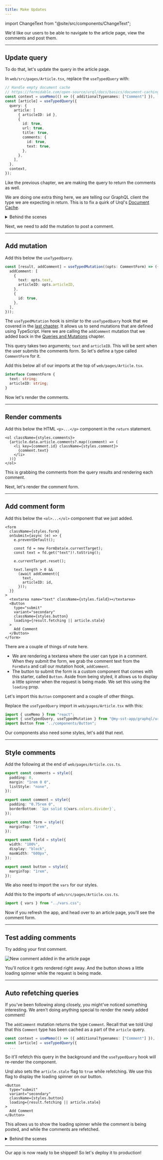 ```yaml
---
title: Make Updates
---
```


import ChangeText from "@site/src/components/ChangeText";

We'd like our users to be able to navigate to the article page, view the comments and post them.

---

## Update query

To do that, let's update the query in the article page.

<ChangeText>

In `web/src/pages/Article.tsx`, replace the `useTypedQuery` with:

</ChangeText>

```ts title="web/src/pages/Article.tsx" {1-3,12-15,19}
// Handle empty document cache
// https://formidable.com/open-source/urql/docs/basics/document-caching/#adding-typenames
const context = useMemo(() => ({ additionalTypenames: ["Comment"] }), []);
const [article] = useTypedQuery({
  query: {
    article: [
      { articleID: id },
      {
        id: true,
        url: true,
        title: true,
        comments: {
          id: true,
          text: true,
        },
      },
    ],
  },
  context,
});
```

Like the previous chapter, we are making the query to return the comments as well.

We are doing one extra thing here, we are telling our GraphQL client the type we are expecting in return. This is to fix a quirk of Urql's [Document Cache](https://formidable.com/open-source/urql/docs/basics/document-caching/#document-cache-gotchas).

<details>
<summary>Behind the scenes</summary>

As we looked at in the [last chapter](render-queries.md#typesafe-graphql-client), we are using Urql as our GraphQL client. One notable feature of Urql is the way it caches our requests.

It avoids sending the same request to a GraphQL API repeatedly by caching the result of each query. It works like the cache in a browser. So if you go to your app homepage, navigate to an article, and navigate back; the homepage will load instantly. Urql automatically tracks what's been fetched and refetches queries when the data has been mutated.

By default, this is an in-memory cache, but you can configure Urql to store this in the browser's local storage. Urql's powerful caching mechanism is partly why we recommend it in our starter.

Behind the scenes, Urql creates a key for each request that's sent based on a query and its variables. It also requests additional type information from the GraphQL API. This adds an additional `__typename` field to a query's results. This field specifies the type being returned, and Urql keeps track of this.

So when we send a mutation and Urql notices that it has a type that was previously requested in a cached query, it'll invalidate that query's cache automatically!

This works great except for the case where a query returns an empty set of results and there is no `__typename` field. Without this info, Urql wouldn't know that it needs to invalidate the cache.

</details>

Next, we need to add the mutation to post a comment.

---

## Add mutation

<ChangeText>

Add this below the `useTypedQuery`.

</ChangeText>

```ts title="web/src/pages/Article.tsx"
const [result, addComment] = useTypedMutation((opts: CommentForm) => ({
  addComment: [
    {
      text: opts.text,
      articleID: opts.articleID,
    },
    {
      id: true,
    },
  ],
}));
```

The `useTypedMutation` hook is similar to the `useTypedQuery` hook that we covered in the [last chapter](render-queries.md#typesafe-graphql-client). It allows us to send mutations that are defined using TypeScript. Here we are calling the `addComment` mutation that we added back in the [Queries and Mutations](queries-and-mutations.md#create-a-new-mutation) chapter.

This query takes two arguments; `text` and `articleID`. This will be sent when the user submits the comments form. So let's define a type called `CommentForm` for it.

<ChangeText>

Add this below all of our imports at the top of `web/pages/Article.tsx`.

</ChangeText>

```ts title="web/src/pages/Article.tsx"
interface CommentForm {
  text: string;
  articleID: string;
}
```

Now let's render the comments.

---

## Render comments

<ChangeText>

Add this below the HTML `<p>...</p>` component in the `return` statement.

</ChangeText>

```tsx title="web/src/pages/Article.tsx"
<ol className={styles.comments}>
  {article.data.article.comments?.map((comment) => (
    <li key={comment.id} className={styles.comment}>
      {comment.text}
    </li>
  ))}
</ol>
```

This is grabbing the comments from the query results and rendering each comment.

Next, let's render the comment form.

---

## Add comment form

<ChangeText>

Add this below the `<ol>...</ol>` component that we just added.

</ChangeText>

```tsx title="web/src/pages/Article.tsx"
<form
  className={styles.form}
  onSubmit={async (e) => {
    e.preventDefault();

    const fd = new FormData(e.currentTarget);
    const text = fd.get("text")!.toString();

    e.currentTarget.reset();

    text.length > 0 &&
      (await addComment({
        text,
        articleID: id,
      }));
  }}
>
  <textarea name="text" className={styles.field}></textarea>
  <Button
    type="submit"
    variant="secondary"
    className={styles.button}
    loading={result.fetching || article.stale}
  >
    Add Comment
  </Button>
</form>
```

There are a couple of things of note here.

- We are rendering a textarea where the user can type in a comment. When they submit the form, we grab the comment text from the `FormData` and call our mutation hook, `addComment`.
- The button to submit the form is a custom component that comes with this starter, called `Button`. Aside from being styled, it allows us to display a little spinner when the request is being made. We set this using the `loading` prop.

Let's import this `Button` component and a couple of other things.

<ChangeText>

Replace the `useTypedQuery` import in `web/pages/Article.tsx` with this:

</ChangeText>

```ts title="web/src/pages/Article.tsx"
import { useMemo } from "react";
import { useTypedQuery, useTypedMutation } from "@my-sst-app/graphql/urql";
import Button from "../components/Button";
```

Our components also need some styles, let's add that next.

---

## Style comments

<ChangeText>

Add the following at the end of `web/pages/Article.css.ts`.

</ChangeText>

```ts title="web/src/pages/Article.css.ts"
export const comments = style({
  padding: 0,
  margin: "1rem 0 0",
  listStyle: "none",
});

export const comment = style({
  padding: "0.75rem 0",
  borderBottom: `1px solid ${vars.colors.divider}`,
});

export const form = style({
  marginTop: "1rem",
});

export const field = style({
  width: "100%",
  display: "block",
  maxWidth: "600px",
});

export const button = style({
  marginTop: "1rem",
});
```

We also need to import the `vars` for our styles.

<ChangeText>

Add this to the imports of `web/src/pages/Article.css.ts`.

</ChangeText>

```ts title="web/src/pages/Article.css.ts"
import { vars } from "../vars.css";
```

Now if you refresh the app, and head over to an article page, you'll see the comment form.

---

## Test adding comments

Try adding your first comment.

![New comment added in the article page](/img/make-updates/new-comment-added-in-the-articles-page.png)

You'll notice it gets rendered right away. And the button shows a little loading spinner while the request is being made.

---

## Auto refetching queries

If you've been following along closely, you might've noticed something interesting. We aren't doing anything special to render the newly added comment!

The `addComment` mutation returns the type `Comment`. Recall that we told Urql that this `Comment` type has been cached as a part of the `article` query.

```ts
const context = useMemo(() => ({ additionalTypenames: ["Comment"] }), []);
const [article] = useTypedQuery({
  ...
```

So it'll refetch this query in the background and the `useTypedQuery` hook will re-render the component.

Urql also sets the `article.stale` flag to `true` while refetching. We use this flag to display the loading spinner on our button.

```tsx {5}
<Button
  type="submit"
  variant="secondary"
  className={styles.button}
  loading={result.fetching || article.stale}
>
  Add Comment
</Button>
```

This allows us to show the loading spinner while the comment is being posted, and while the comments are refetched.

<details>
<summary>Behind the scenes</summary>

The `addComment` mutation returns an object with `__typename`, `Comment`. If you inspect the network requests, it'll look something like this.

```json
{
  "data": {
    "addComment": {
      "id": "01GB6C5DK6YBDDYE9CSZGF8DN4",
      "__typename": "Comment"
    }
  }
}
```

We als tell Urql that our `article` query contains the type `Comments` by passing in the `additionalTypenames` as a context.

```ts
const context = useMemo(() => ({ additionalTypenames: ["Comment"] }), []);
```

Recall that we need to do this because initially the `article` query might not have any comments. So it won't be able to rely on the `__typename` that's returned.

Now when Urql sees a mutation that affects the `Comment` type, it'll look for all the queries on the page that contain that type and refetch them in the background.

</details>

---

Our app is now ready to be shipped! So let's deploy it to production!
